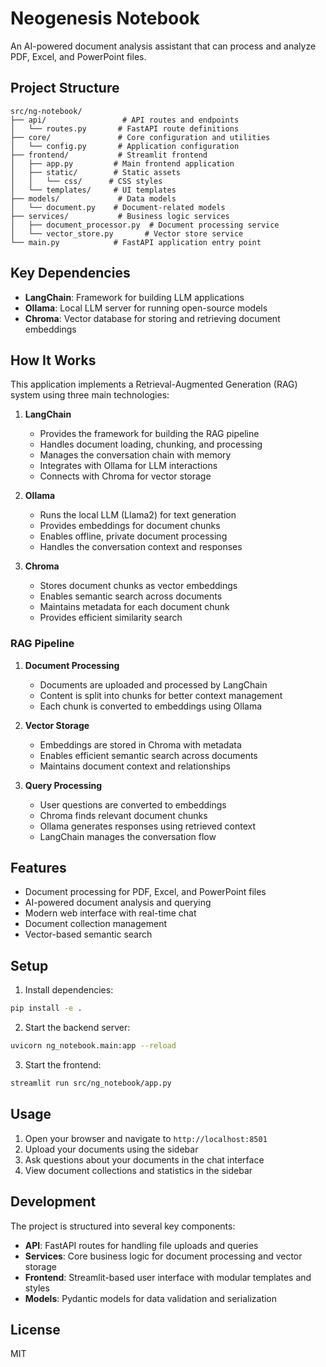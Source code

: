 # Neogenesis Notebook

An AI-powered document analysis assistant that can process and analyze PDF, Excel, and PowerPoint files.

## Project Structure

```
src/ng-notebook/
├── api/                 # API routes and endpoints
│   └── routes.py       # FastAPI route definitions
├── core/               # Core configuration and utilities
│   └── config.py       # Application configuration
├── frontend/           # Streamlit frontend
│   ├── app.py         # Main frontend application
│   ├── static/        # Static assets
│   │   └── css/      # CSS styles
│   └── templates/     # UI templates
├── models/             # Data models
│   └── document.py    # Document-related models
├── services/           # Business logic services
│   ├── document_processor.py  # Document processing service
│   └── vector_store.py       # Vector store service
└── main.py            # FastAPI application entry point
```

## Key Dependencies

- **LangChain**: Framework for building LLM applications
- **Ollama**: Local LLM server for running open-source models
- **Chroma**: Vector database for storing and retrieving document embeddings

## How It Works

This application implements a Retrieval-Augmented Generation (RAG) system using three main technologies:

1. **LangChain**
   - Provides the framework for building the RAG pipeline
   - Handles document loading, chunking, and processing
   - Manages the conversation chain with memory
   - Integrates with Ollama for LLM interactions
   - Connects with Chroma for vector storage

2. **Ollama**
   - Runs the local LLM (Llama2) for text generation
   - Provides embeddings for document chunks
   - Enables offline, private document processing
   - Handles the conversation context and responses

3. **Chroma**
   - Stores document chunks as vector embeddings
   - Enables semantic search across documents
   - Maintains metadata for each document chunk
   - Provides efficient similarity search

### RAG Pipeline

1. **Document Processing**
   - Documents are uploaded and processed by LangChain
   - Content is split into chunks for better context management
   - Each chunk is converted to embeddings using Ollama

2. **Vector Storage**
   - Embeddings are stored in Chroma with metadata
   - Enables efficient semantic search across documents
   - Maintains document context and relationships

3. **Query Processing**
   - User questions are converted to embeddings
   - Chroma finds relevant document chunks
   - Ollama generates responses using retrieved context
   - LangChain manages the conversation flow

## Features

- Document processing for PDF, Excel, and PowerPoint files
- AI-powered document analysis and querying
- Modern web interface with real-time chat
- Document collection management
- Vector-based semantic search

## Setup

1. Install dependencies:
```bash
pip install -e .
```

2. Start the backend server:
```bash
uvicorn ng_notebook.main:app --reload
```

3. Start the frontend:
```bash
streamlit run src/ng_notebook/app.py
```

## Usage

1. Open your browser and navigate to `http://localhost:8501`
2. Upload your documents using the sidebar
3. Ask questions about your documents in the chat interface
4. View document collections and statistics in the sidebar

## Development

The project is structured into several key components:

- **API**: FastAPI routes for handling file uploads and queries
- **Services**: Core business logic for document processing and vector storage
- **Frontend**: Streamlit-based user interface with modular templates and styles
- **Models**: Pydantic models for data validation and serialization

## License

MIT 